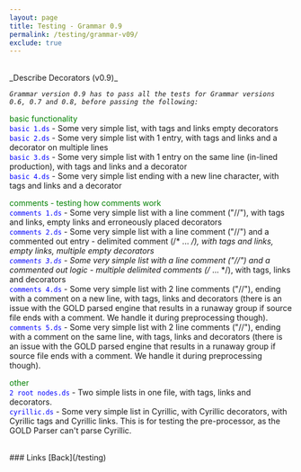 ```yaml
---
layout: page
title: Testing - Grammar 0.9
permalink: /testing/grammar-v09/
exclude: true
---
```

<br>
_Describe Decorators (v0.9)_


<span style="font-style: italic;">```Grammar version 0.9 has to pass all the tests for Grammar versions 0.6, 0.7 and 0.8, before passing the following:```</span><br>


<span style="color:green">basic functionality</span><br>
<span style="color:blue">```basic 1.ds```</span> - Some very simple list, with tags and links empty decorators<br>
<span style="color:blue">```basic 2.ds```</span> - Some very simple list with 1 entry, with tags and links and a decorator on multiple lines<br>
<span style="color:blue">```basic 3.ds```</span> - Some very simple list with 1 entry on the same line (in-lined production), with tags and links and a decorator<br>
<span style="color:blue">```basic 4.ds```</span>  - Some very simple list ending with a new line character, with tags and links and a decorator<br>


<span style="color:green">comments - testing how comments work</span><br>
<span style="color:blue">```comments 1.ds```</span> - Some very simple list with a line comment ("//"), with tags and links, empty links and erroneously placed decorators<br>
<span style="color:blue">```comments 2.ds```</span> - Some very simple list with a line comment ("//") and a commented out entry - delimited comment (/* ... */), with tags and links, empty links, multiple empty decorators<br>
<span style="color:blue">```comments 3.ds```</span> - Some very simple list with a line comment ("//") and a commented out logic - multiple delimited comments (/* ... */), with tags, links and decorators<br>
<span style="color:blue">```comments 4.ds```</span> - Some very simple list with 2 line comments ("//"), ending with a comment on a new line, with tags, links and decorators (there is an issue with the GOLD parsed engine that results in a runaway group if source file ends with a comment. We handle it during preprocessing though).<br>
<span style="color:blue">```comments 5.ds```</span> - Some very simple list with 2 line comments ("//"), ending with a comment on the same line, with tags, links and decorators (there is an issue with the GOLD parsed engine that results in a runaway group if source file ends with a comment. We handle it during preprocessing though).<br>


<span style="color:green">other</span><br>
<span style="color:blue">```2 root nodes.ds```</span> - Two simple lists in one file, with tags, links and decorators.<br>
<span style="color:blue">```cyrillic.ds```</span> - Some very simple list in Cyrillic, with Cyrillic decorators, with Cyrillic tags and Cyrillic links. This is for testing the pre-processor, as the GOLD Parser can't parse Cyrillic.

<br>
### Links
[Back](/testing)